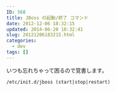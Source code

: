 ```yaml
---
ID: 568
title: JBoss の起動/終了 コマンド
date: 2012-12-06 18:32:15
updated: 2014-06-20 10:32:41
slug: 20121206183215.html
categories:
  - dev
tags: []
---
```


いつも忘れちゃって困るので覚書します。

```
/etc/init.d/jboss (start|stop|restart)
```
